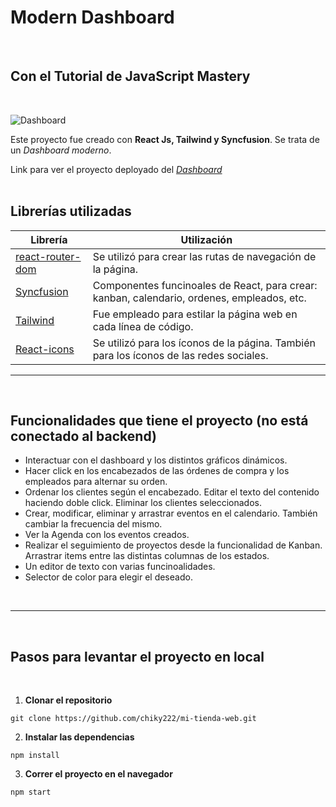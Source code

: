 # Modern Dashboard

<br>

## Con el Tutorial de JavaScript Mastery

<br>

![Dashboard](https://res.cloudinary.com/dyfvpilfz/image/upload/v1687188840/dashboard_iuoc8t.png)

Este proyecto fue creado con **React Js, Tailwind y Syncfusion**.
Se trata de un _Dashboard moderno_.

Link para ver el proyecto deployado del
_[Dashboard](https://moderndashboard-crisferrer.netlify.app/)_
<br>
<br>

## Librerías utilizadas

| Librería                                                  | Utilización                                                                                |
| --------------------------------------------------------- | ------------------------------------------------------------------------------------------ |
| [react-router-dom](https://reactrouter.com/en/main)       | Se utilizó para crear las rutas de navegación de la página.                                |
| [Syncfusion](https://www.syncfusion.com/)                 | Componentes funcinoales de React, para crear: kanban, calendario, ordenes, empleados, etc. |
| [Tailwind](https://tailwindcss.com/)                      | Fue empleado para estilar la página web en cada línea de código.                           |
| [React-icons](https://react-icons.github.io/react-icons/) | Se utilizó para los íconos de la página. También para los íconos de las redes sociales.    |

<hr>
<br>

## Funcionalidades que tiene el proyecto (no está conectado al backend)

- Interactuar con el dashboard y los distintos gráficos dinámicos.
- Hacer click en los encabezados de las órdenes de compra y los empleados para alternar su orden.
- Ordenar los clientes según el encabezado. Editar el texto del contenido haciendo doble click. Eliminar los clientes seleccionados.
- Crear, modificar, eliminar y arrastrar eventos en el calendario. También cambiar la frecuencia del mismo.
- Ver la Agenda con los eventos creados.
- Realizar el seguimiento de proyectos desde la funcionalidad de Kanban. Arrastrar items entre las distintas columnas de los estados.
- Un editor de texto con varias funcinoalidades.
- Selector de color para elegir el deseado.
<br>
<hr>
<br>

## Pasos para levantar el proyecto en local

<br>

1.  **Clonar el repositorio**

```
git clone https://github.com/chiky222/mi-tienda-web.git
```

2. **Instalar las dependencias**

```
npm install
```

3. **Correr el proyecto en el navegador**

```
npm start
```
